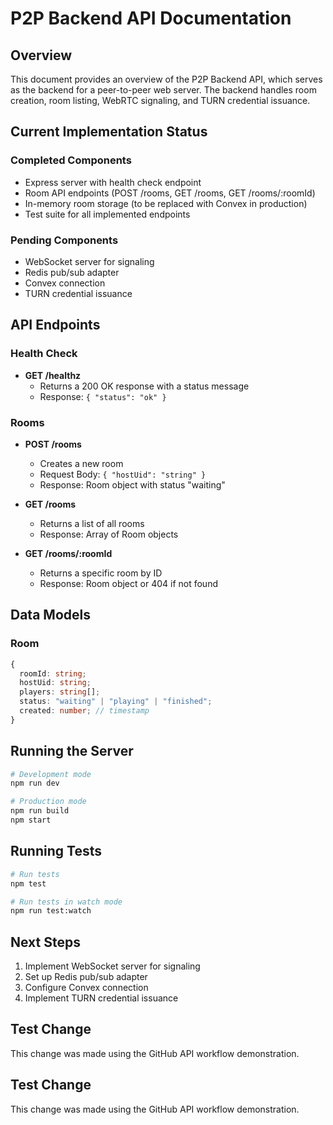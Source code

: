 # P2P Backend API Documentation

## Overview

This document provides an overview of the P2P Backend API, which serves as the backend for a peer-to-peer web server. The backend handles room creation, room listing, WebRTC signaling, and TURN credential issuance.

## Current Implementation Status

### Completed Components

- Express server with health check endpoint
- Room API endpoints (POST /rooms, GET /rooms, GET /rooms/:roomId)
- In-memory room storage (to be replaced with Convex in production)
- Test suite for all implemented endpoints

### Pending Components

- WebSocket server for signaling
- Redis pub/sub adapter
- Convex connection
- TURN credential issuance

## API Endpoints

### Health Check

- **GET /healthz**
  - Returns a 200 OK response with a status message
  - Response: `{ "status": "ok" }`

### Rooms

- **POST /rooms**
  - Creates a new room
  - Request Body: `{ "hostUid": "string" }`
  - Response: Room object with status "waiting"
  
- **GET /rooms**
  - Returns a list of all rooms
  - Response: Array of Room objects
  
- **GET /rooms/:roomId**
  - Returns a specific room by ID
  - Response: Room object or 404 if not found

## Data Models

### Room

```typescript
{
  roomId: string;
  hostUid: string;
  players: string[];
  status: "waiting" | "playing" | "finished";
  created: number; // timestamp
}
```

## Running the Server

```bash
# Development mode
npm run dev

# Production mode
npm run build
npm start
```

## Running Tests

```bash
# Run tests
npm test

# Run tests in watch mode
npm run test:watch
```

## Next Steps

1. Implement WebSocket server for signaling
2. Set up Redis pub/sub adapter
3. Configure Convex connection
4. Implement TURN credential issuance

## Test Change

This change was made using the GitHub API workflow demonstration.

## Test Change

This change was made using the GitHub API workflow demonstration.
